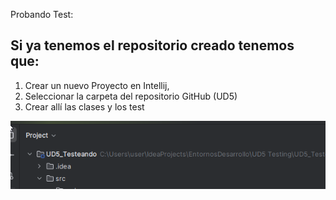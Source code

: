 Probando Test:

Si ya tenemos el repositorio creado tenemos que:
------------------------------------------------

1. Crear un nuevo Proyecto en Intellij,
2. Seleccionar la carpeta del repositorio GitHub (UD5)
3. Crear allí las clases y los test

![image.png](assets/image.png)
